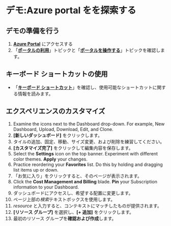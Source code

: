 # <a name="demonstration-explore-the-azure-portal"></a>デモ:Azure portal をを探索する

## <a name="prepare-for-the-demo"></a>デモの準備を行う

1. [**Azure Portal**](https://portal.azure.com/#home) にアクセスする
1. 「[**ポータルの利用**](https://docs.microsoft.com/azure/azure-portal/azure-portal-overview#getting-around-the-portal)」トピックと「[**ポータルを操作する**](https://docs.microsoft.com/learn/modules/tour-azure-portal/3-navigate-the-portal)」トピックを確認します。

## <a name="using-keyboard-shortcuts"></a>キーボード ショートカットの使用

- 「[**キーボード ショートカット**](https://docs.microsoft.com/azure/azure-portal/azure-portal-keyboard-shortcuts#actions)」を確認し、使用可能なショートカットに関する情報を読みます。


## <a name="customize-your-experience"></a>エクスペリエンスのカスタマイズ

1. Examine the icons next to the Dashboard drop-down. For example, New Dashboard, Upload, Download, Edit, and Clone. 
1. **[新しいダッシュボード]** をクリックします。
1. タイルの追加、固定、移動、サイズ変更、および削除を練習してください。 
1. **[カスタマイズ完了]** をクリックして編集内容を保存します。
1. Select the <bpt id="p1">**</bpt>Settings<ept id="p1">**</ept> icon on the top banner. Experiment with different color themes. <bpt id="p1">**</bpt>Apply<ept id="p1">**</ept> your changes.
1. Practice reordering your <bpt id="p1">**</bpt>Favorites<ept id="p1">**</ept> list. Do this by holding and dragging list items up or down.
1. 「お気に入り」をクリックすると、そのページが表示されます。 
1. Click the <bpt id="p1">**</bpt>Cost Management and Billing<ept id="p1">**</ept> blade. <bpt id="p1">**</bpt>Pin<ept id="p1">**</ept> your Subscription information to your Dashboard.
1. ダッシュボードにアクセスし、希望する配置に変更します。 
1. ページ上部の*検索*テキストボックスを使用します。
1. *resource* と入力すると、コンテキストにマッチしたものが提供されます。
1. **[リソース グループ]** を選択し、**[+ 追加]** をクリックします。
1. 最初のリソース グループを**確認および作成**します。 